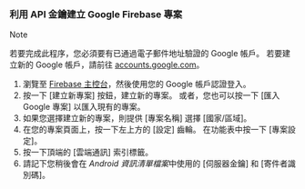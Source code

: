 
### <a name="create-a-google-firebase-project-with-api-key"></a>利用 API 金鑰建立 Google Firebase 專案
> [!NOTE]
> 若要完成此程序，您必須要有已通過電子郵件地址驗證的 Google 帳戶。 若要建立新的 Google 帳戶，請前往 <a href="http://go.microsoft.com/fwlink/p/?LinkId=268302" target="_blank">accounts.google.com</a>。
> 
> 

1. 瀏覽至 [Firebase 主控台](https://console.firebase.google.com/)，然後使用您的 Google 帳戶認證登入。
2. 按一下 [建立新專案] 按鈕，建立新的專案。 或者，您也可以按一下 [匯入 Google 專案] 以匯入現有的專案。 
3. 如果您選擇建立新的專案，則提供 [專案名稱] 選擇 [國家/區域]。
4. 在您的專案頁面上，按一下左上方的 [設定] 齒輪。 在功能表中按一下 [專案設定]。  
5. 按一下頂端的 [雲端通訊] 索引標籤。 
6. 請記下您稍後會在 *Android 資訊清單檔案*中使用的 [伺服器金鑰] 和 [寄件者識別碼]。  


